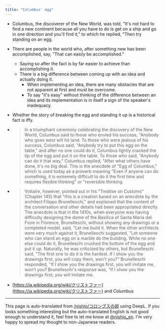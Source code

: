 ```yaml
---
title: "Columbus' egg"
---
```


- Columbus, the discoverer of the New World, was told, "It's not hard to find a new continent because all you have to do is get on a ship and go in one direction and you'll find it," to which he replied, "Then try standing on an egg.
- There are people in the world who, after something new has been accomplished, say, "That can easily be accomplished."
    - Saying so after the fact is by far easier to achieve than accomplishing it.
    - There is a big difference between coming up with an idea and actually doing it.
        - When implementing an idea, there are many obstacles that are not apparent at first and must be overcome.
        - To say "it's easy" without thinking of the difference between an idea and its implementation is in itself a sign of the speaker's inadequacy.

- Whether the story of breaking the egg and standing it up is a historical fact is iffy.

- > In a triumphant ceremony celebrating the discovery of the New World, Columbus said to those who envied his success, "Anybody who goes west will hit land. To those who were jealous of his success, Columbus said, "Anybody try to put this egg on the table," and after no one could do it, Columbus lightly cracked the tip of the egg and put it on the table. To those who said, "Anybody can do it that way," Columbus replied, "After what others have done, it's no big deal. This is the anecdote of "Egg of Columbus," which is used today as a proverb meaning "Even if anyone can do something, it is extremely difficult to do it the first time and requires flexible thinking" or "reversible thinking.
- >  Voltaire, however, pointed out in his "Treatise on Customs" (Chapter 145) that "this is a creation based on an anecdote by the architect Filippo Brunelleschi," and explained that the content of the conversation and other details had been appropriated directly. The anecdote is that in the 1410s, when everyone was having difficulty designing the dome of the Basilica of Santa Maria del Fiore in Florence, Brunelleschi, without showing any drawings or a completed model, said, "Let me build it. When the other architects were very much against it, Brunelleschi suggested, "Let someone who can stand an egg on a marble do the building. While no one else could do it, Brunelleschi crushed the bottom of the egg and put it up. Naturally, he was criticized by others, but Brunelleschi said, "The first one to do it is the hardest. If I show you the drawings first, you will copy them, won't you?" Brunelleschi responded, "If I show you the drawings first, you will imitate me, won't you? Brunelleschi's response was, "If I show you the drawings first, you will imitate me.
- [https://ja.wikipedia.org/wiki/クリストファー](https://ja.wikipedia.org/wiki/クリストファー) and Columbus

---
This page is auto-translated from [/nishio/コロンブスの卵](https://scrapbox.io/nishio/コロンブスの卵) using DeepL. If you looks something interesting but the auto-translated English is not good enough to understand it, feel free to let me know at [@nishio_en](https://twitter.com/nishio_en). I'm very happy to spread my thought to non-Japanese readers.